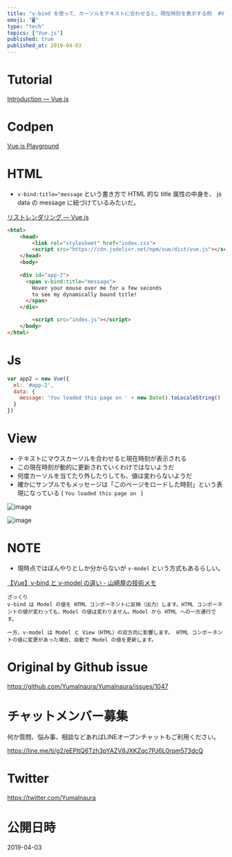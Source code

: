 ```yaml
---
title: "v-bind を使って、カーソルをテキストに合わせると、現在時刻を表示する例  #Vue.js のチュートリアルを Codepen でやる "
emoji: "🖥"
type: "tech"
topics: ["Vue.js"]
published: true
published_at: 2019-04-03
---
```


# Tutorial

[Introduction — Vue.js](https://vuejs.org/v2/guide/)

# Codpen

[Vue.js Playground](https://codepen.io/yumainaura/pen/mgeVdq?editors=1010)

# HTML

- `v-bind:title="message` という書き方で HTML 的な title 属性の中身を、 js data の message に紐づけているみたいだ。

[リストレンダリング — Vue.js](https://jp.vuejs.org/v2/guide/list.html)

```html
<html>
    <head>
        <link rel="stylesheet" href="index.css">
        <script src="https://cdn.jsdelivr.net/npm/vue/dist/vue.js"></script>
    </head>
    <body>
        
    <div id="app-2">
      <span v-bind:title="message">
        Hover your mouse over me for a few seconds
        to see my dynamically bound title!
      </span>
    </div>

        <script src="index.js"></script>
    </body>
</html>
```


# Js

```js
var app2 = new Vue({
  el: '#app-2',
  data: {
    message: 'You loaded this page on ' + new Date().toLocaleString()
  }
})
```

# View

- テキストにマウスカーソルを合わせると現在時刻が表示される
- この現在時刻が動的に更新されていくわけではないようだ
- 何度カーソルを当てたり外したりしても、値は変わらないようだ
- 確かにサンプルでもメッセージは「このページをロードした時刻」という表現になっている ( `You loaded this page on ` ) 

![image](https://user-images.githubusercontent.com/13635059/55446842-5e140280-55fc-11e9-8386-f45d998ca785.png)

![image](https://user-images.githubusercontent.com/13635059/55446897-8a2f8380-55fc-11e9-9e4c-64a655e87ebb.png)

# NOTE

- 現時点ではぼんやりとしか分からないが `v-model` という方式もあるらしい。

[【Vue】v-bind と v-model の違い - 山崎屋の技術メモ](https://www.shookuro.com/entry/2018/09/09/100908)

```
ざっくり
v-bind は Model の値を HTML コンポーネントに反映（出力）します。HTML コンポーネントの値が変わっても、Model の値は変わりません。Model から HTML への一方通行です。

一方、v-model は Model と View（HTML）の双方向に影響します。 HTML コンポーネントの値に変更があった場合、自動で Model の値を更新します。
```


# Original by Github issue

https://github.com/YumaInaura/YumaInaura/issues/1047








<!-- Update From Qiita API -->

# チャットメンバー募集


何か質問、悩み事、相談などあればLINEオープンチャットもご利用ください。

https://line.me/ti/g2/eEPltQ6Tzh3pYAZV8JXKZqc7PJ6L0rpm573dcQ





# Twitter


https://twitter.com/YumaInaura


<!-- Update From Qiita API -->



# 公開日時

2019-04-03
